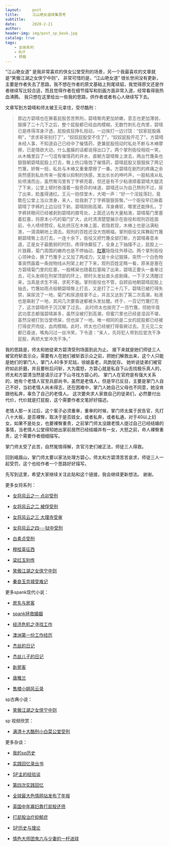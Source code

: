 ```yaml
---
layout:     post
title:      江山艳女道续集思考
subtitle:   
date:       2020-2-21
author:     
header-img: img/post_sp_book.jpg
catalog: true
tags:
    - 女侠系列
    - M/F
    - 转载
---
```



“江山艳女道” 是我非常喜欢的侠女公堂受刑的场景，另一个我最喜欢的文章就是“笑傲江湖之女侠宁中则”， 非常可惜的是，“江山艳女道” 很长世间没有更新，主要是作者失去了思路，我不想在作者的原文基础上狗尾续貂，我觉得原文还是作者继续写比较合适，而且觉得作者在细节描写和刻画方面非常入道，经常看得我热血沸腾。 我只想在这里给出一些我的思路，供作者或者有心人继续写下去。


 
文章写到方碧晴和师太被王元拿住，受尽酷刑：

>
> 那边方碧晴也在撅着屁股苦苦熬刑，碧晴臀肉更加娇嫩，意志也更加薄弱，狠揍了二十几下之后，整个屁股都已经血肉模糊，无数竹刺扎在肉里，碧晴已是疼得浑身汗透，屁股疯狂挣扎扭动，一边挨打一边讨饶：“奴家屁股痛啊”，“求求哥哥别打了”，“奴奴屁股受不住了”，“奴奴屁股开花了”。方碧晴未经人事，不知道自己已经中了催情药，更兼屁股扭动时私处不断与木棒摩擦，已是情欲大动，什么羞臊的话都说得出口了。两个掌刑衙役相视一笑，从木桶里舀了一勺混有催情药的井水，直朝方碧晴臀上泼去，两丛竹篾条也狠狠朝碧晴屁股上打去，臀上伤口吸饱了催情药，碧晴屁股又狠狠挨了两记竹篾，娇臀一扭，私处与木棒又重重摩擦了一番。方碧晴在剧烈的疼痛之余突然感到私处传来一股难以抑制的快感，发出长长的呻吟声，一股粘液从私处喷涌而出，虽然臀沟里有丁字裤兜着，但还是有不少粘液顺着碧晴大腿流了下来，公堂上顿时弥漫着一股奇异的味道，碧晴还以为自己熬刑不过，尿了出来，脸羞得通红。王元一拍惊堂木，大喝一声：“好一个淫娃荡妇，竟敢在公堂上当众泄身，来人，给我剥了丁字裤狠狠笞臀。”一个衙役早已揪着碧晴丁字裤的上边沿往下剥，碧晴刚刚高潮，浑身瘫软，哪里还能挣扎，丁字裤转眼间已经被剥到碧晴的膝弯处，上面还沾有大量粘液，碧晴菊门里塞着肛塞，将原本小巧的菊门扩大，此时清清楚楚展示在衙役和观刑百姓面前，令人啧啧赞叹，私处挤压在木棒上面，若隐若现，木棒上也是沾满粘液，一滴滴朝地上滴去。观刑的百姓还没大饱眼福，掌刑衙役又挥舞起竹篾朝碧晴臀上击打去，一连十余下，衙役又把竹篾全部打断，方碧晴春意未退，正是女子最脆弱的时刻，疼得快癫狂了，全身上下抽搐不止，屁股上一片狼藉，菊门周围的嫩肉也是不停抽动，[肛塞](https://amzn.to/2Q1TgT6)隐隐往外移动。两个掌刑衙役心领神会，换了竹篾手上又加了两成力，又是十余记狠揍，突然一个白色物事突然画着一条抛物线从刑架上射了下来，观刑百姓定睛一看，原来是塞在方碧晴菊门里的肛塞，一股稀屎也随着肛塞飚了出来，碧晴正要头一垂晕过去，可头发绑在刑架顶部的环上，顿时头发扯直头皮剧痛，一下子又清醒过来，当真是求生不得，求死不能。掌刑衙役也不管，自顾自地朝碧晴屁股上抽去，竹篾如雨点般朝碧晴臀上打去，又是打了二十几下，碧晴已被打得失禁，屎尿流了一地，菊门和尿道痉挛不止，并且又达到了第二次高潮，粘液也是飙射了一地，其间几次要昏迷都被头发扯醒。终于，一百记竹篾打完了，这次碧晴终于沉沉晕了过去。  此时师太也挨完了一百竹篾，但她毕竟武功意志都强碧晴甚多，虽然没被打到高潮，但蜜穴里也已经是湿润不堪，虽然没被打到当堂喷屎，但也尿了一地。唯一相同的是二女的屁股都已经被打得皮开肉绽，血肉模糊。此时，师太也已经被打得昏厥过去。王元见二女都已昏迷，嘴角闪过一丝冷笑，下令道：“来人，先将犯人带到后堂洗干净屁股，再把大堂冲洗干净。” 



我的思路是，师太和她徒弟方碧清受刑场面到此为止。 接下来就是她们师徒三人被官府斩首示众，需要有人在她们被斩首示众之前，把她们解救出来，这个人只能是她们的掌门人，掌门人40多岁尼姑，徐娘虽老，风韵犹存。 她听说徒弟们被官府如此折磨，并且要秋后问斩，大为震怒，方碧心就是私自下山去找极乐真人的，师太和方碧清当然是请示过才下山寻找方碧心的。 掌门人在官府是有强大关系的，她有个老情人官至兵部尚书，虽然是老情人，但是早已反目，主要是掌门人自己不好，当初老情人尚未得志，还在困难中，掌门人她自己父母也不同意，她没肯跟他私奔，辜负了自己的老情人。 这次要央求人家救自己的徒弟们，必然要付出代价，代价就是打屁股，这个需要作者文笔好好描述。



老情人那一关过后，这个案子必须重审，重审的时候，掌门师太属于民告官，先打八十大板，是否裸臀，取决于是否妓女，或者私奔，或者私通，对于40以上妇女，如果不是处女，也要裸臀重责，之前掌门师太没跟老情人提过自己已经结婚的事情，当老情人公堂得知她出家前居然已经结婚并有一女，大怒之前，命人裸臀重责，这个需要作者细细描写。



掌门师太受了此苦，自然冤情得解，贪官污吏们被正法，师徒三人得救。 



回到峨眉山，掌门师太要以家法处理方碧心，师太和方碧清苦苦哀求，师徒三人一起受罚，这个也给作者一个思路好好描写。


先写到这里，希望大家继续关注此贴和这个链接，我会继续更新想法。 谢谢。



更多女将系列：

- [女将风云之一 点卯受刑](http://childinside.club/2003/12/11/%E5%A5%B3%E5%B0%86%E9%A3%8E%E4%BA%91%E4%B9%8B%E4%B8%80-%E7%82%B9%E5%8D%AF%E5%8F%97%E5%88%91/)

- [女将风云之二 被俘受刑](http://childinside.club/2003/12/11/%E5%A5%B3%E5%B0%86%E9%A3%8E%E4%BA%91%E4%B9%8B%E4%BA%8C-%E8%A2%AB%E4%BF%98%E5%8F%97%E5%88%91/)

- [女将风云之三 大理寺受审](http://childinside.club/2003/12/11/%E5%A5%B3%E5%B0%86%E9%A3%8E%E4%BA%91%E4%B9%8B%E4%B8%89-%E5%A4%A7%E7%90%86%E5%AF%BA%E5%8F%97%E5%AE%A1/)

- [女将风云之四---狱中受刑](http://childinside.club/2003/12/11/%E5%A5%B3%E5%B0%86%E9%A3%8E%E4%BA%91%E4%B9%8B%E5%9B%9B-%E7%8B%B1%E4%B8%AD%E5%8F%97%E5%88%91/)

- [白素贞受刑](http://childinside.club/2003/12/11/%E7%99%BD%E7%B4%A0%E8%B4%9E%E5%8F%97%E5%88%91/)

- [穆桂英征西](http://childinside.club/2013/04/17/%E7%A9%86%E6%A1%82%E8%8B%B1%E5%BE%81%E8%A5%BF/)

- [梁红玉别传](http://childinside.club/2013/12/11/%E6%A2%81%E7%BA%A2%E7%8E%89%E5%88%AB%E4%BC%A0/)

- [笑傲江湖之女侠宁中则](http://childinside.club/2013/12/20/%E7%AC%91%E5%82%B2%E6%B1%9F%E6%B9%96%E4%B9%8B%E5%A5%B3%E4%BE%A0%E5%AE%81%E4%B8%AD%E5%88%99/)

- [秦良玉京城受难记](http://childinside.club/2016/05/12/%E7%A7%A6%E8%89%AF%E7%8E%89%E4%BA%AC%E5%9F%8E%E5%8F%97%E9%9A%BE%E8%AE%B0/)

更多spank现代小说：

- [房东与房客](http://childinside.club/2019/12/31/%E6%88%BF%E4%B8%9C%E4%B8%8E%E6%88%BF%E5%AE%A2/)
- [spank拯救婚姻](http://childinside.club/2019/12/29/spank%E6%8B%AF%E6%95%91%E5%A9%9A%E5%A7%BB/)
- [经济危机之寻找工作](http://childinside.club/2019/11/25/%E7%BB%8F%E6%B5%8E%E5%8D%B1%E6%9C%BA%E4%B9%8B%E5%AF%BB%E6%89%BE%E5%B7%A5%E4%BD%9C/)

- [澳洲第一份工作经历](http://childinside.club/2018/06/02/%E6%BE%B3%E6%B4%B2%E7%AC%AC%E4%B8%80%E4%BB%BD%E5%B7%A5%E4%BD%9C%E7%BB%8F%E5%8E%86/)
- [杰丝的日记](http://childinside.club/2018/04/18/%E6%9D%B0%E4%B8%9D%E7%9A%84%E6%97%A5%E8%AE%B0/)
- [杰丝儿子的日记](http://childinside.club/2018/04/17/%E6%9D%B0%E4%B8%9D%E5%84%BF%E5%AD%90%E7%9A%84%E6%97%A5%E8%AE%B0/)
- [新房客](http://childinside.club/2018/04/16/%E7%94%B7%E6%88%BF%E4%B8%9C%E4%B8%8E%E5%A5%B3%E6%88%BF%E5%AE%A2/)
- [唐雅兰](http://childinside.club/2013/04/03/%E5%94%90%E9%9B%85%E5%85%B0/)

- [售楼小姐风云录](http://childinside.club/2020/01/02/%E5%8D%B1%E6%9C%BA%E6%9D%A5%E4%B8%B4/)



sp古典小说：

- [笑傲江湖之女侠宁中则](http://childinside.club/2013/12/20/%E7%AC%91%E5%82%B2%E6%B1%9F%E6%B9%96%E4%B9%8B%E5%A5%B3%E4%BE%A0%E5%AE%81%E4%B8%AD%E5%88%99/)


sp 视频欣赏：

- [满清十大酷刑小白菜公堂受刑](http://childinside.club/2018/04/19/%E5%B0%8F%E7%99%BD%E8%8F%9C%E5%8F%97%E5%88%91/)


更多杂谈：

- [我的sp历史](http://childinside.club/2019/10/10/%E6%88%91%E7%9A%84sp%E5%8E%86%E5%8F%B2/)

- [实践回忆录出书](http://childinside.club/2020/01/15/%E5%AE%9E%E8%B7%B5%E5%9B%9E%E5%BF%86%E5%BD%95%E5%87%BA%E4%B9%A6/)

- [SP主的经验谈](http://childinside.club/2013/04/17/SP%E4%B8%BB%E7%9A%84%E7%BB%8F%E9%AA%8C%E8%B0%88/)

- [第四次实践回忆](http://childinside.club/2018/10/16/%E7%AC%AC%E5%9B%9B%E6%AC%A1%E5%AE%9E%E8%B7%B5%E5%9B%9E%E5%BF%86/)

- [全球最大色情网站发布了年报](http://childinside.club/2020/03/06/%E5%85%A8%E7%90%83%E6%9C%80%E5%A4%A7%E8%89%B2%E6%83%85%E7%BD%91%E7%AB%99%E5%8F%91%E5%B8%83%E4%BA%86%E5%B9%B4%E6%8A%A5/)

- [英国中年寡妇靠打屁股还债](http://childinside.club/2020/02/07/%E8%8B%B1%E5%9B%BD%E4%B8%AD%E5%B9%B4%E5%AF%A1%E5%A6%87/)

- [打屁股治疗抑郁症](http://childinside.club/2020/01/19/%E6%89%93%E5%B1%81%E8%82%A1%E6%B2%BB%E7%96%97%E6%8A%91%E9%83%81%E7%97%87/)

- [SP历史与理论](http://childinside.club/2019/12/31/SP%E5%8E%86%E5%8F%B2%E4%B8%8E%E7%90%86%E8%AE%BA/)

- [情色大师团鬼六与少妻的一杆进球](http://childinside.club/2020/01/13/%E6%83%85%E8%89%B2%E5%A4%A7%E5%B8%88%E5%9B%A2%E9%AC%BC%E5%85%AD%E4%B8%8E%E5%B0%91%E5%A6%BB%E7%9A%84%E4%B8%80%E6%9D%86%E8%BF%9B%E7%90%83/)

